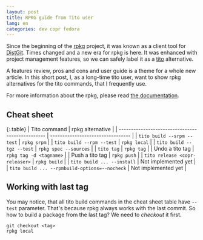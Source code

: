 ```yaml
---
layout: post
title: RPKG guide from Tito user
lang: en
categories: dev copr fedora
---
```


Since the beginning of the [rpkg](https://pagure.io/rpkg-util) project, it was known as a client tool for [DistGit](https://clime.github.io/2017/05/20/DistGit-1.0.html). Times changed and a new era for rpkg is here. It was enhanced with project management features, so we can safely label it as a [tito](https://github.com/dgoodwin/tito) alternative.

A features review, pros and cons and user guide is a theme for a whole new article. In this short post, I, as a long-time tito user, want to show rpkg alternatives for the tito commands, that I frequently use.

For more information about the rpkg, please read [the documentation](https://docs.pagure.org/rpkg-util).


## Cheat sheet

{:.table}
| Tito command                                     | rpkg alternative                  |
| ------------------------------------------------ | --------------------------------- |
| `tito build --srpm --test`                       | `rpkg srpm`                       |
| `tito build --rpm --test`                        | `rpkg local`                      |
| `tito build --tgz --test`                        | `rpkg spec --sources`             |
| `tito tag`                                       | `rpkg tag`                        |
| Undo a tito tag                                  | `rpkg tag -d <tagname>`           |
| Push a tito tag                                  | `rpkg push`                       |
| `tito release <copr-releaser>`                   | `rpkg build`                      |
| `tito build ... --install`                       | Not implemented yet               |
| `tito build ... --rpmbuild-options=--nocheck`    | Not implemented yet               |


## Working with last tag

You may notice, that all tito build commands in the cheat sheet table have `--test` parameter. That's because rpkg always works with the last commit. So how to build a package from the last tag? We need to _checkout_ it first.

    git checkout <tag>
    rpkg local
